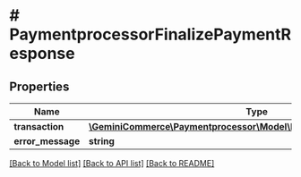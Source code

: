 # # PaymentprocessorFinalizePaymentResponse


## Properties


Name | Type | Description | Notes
------------ | ------------- | ------------- | -------------
**transaction**| [**\GeminiCommerce\Paymentprocessor\Model\PaymentprocessorTransaction**](PaymentprocessorTransaction.md) |   | [optional]
**error_message**| **string** |   | [optional]


[[Back to Model list]](../../README.md#models) [[Back to API list]](../../README.md#endpoints) [[Back to README]](../../README.md)